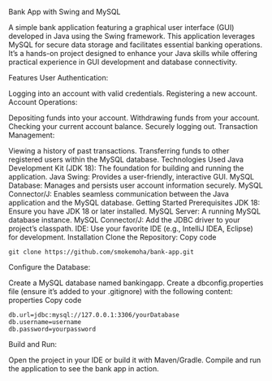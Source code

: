 Bank App with Swing and MySQL

A simple bank application featuring a graphical user interface (GUI) developed in Java using the Swing framework. This application leverages MySQL for secure data storage and facilitates essential banking operations. It’s a hands-on project designed to enhance your Java skills while offering practical experience in GUI development and database connectivity.

Features
User Authentication:

Logging into an account with valid credentials.
Registering a new account.
Account Operations:

Depositing funds into your account.
Withdrawing funds from your account.
Checking your current account balance.
Securely logging out.
Transaction Management:

Viewing a history of past transactions.
Transferring funds to other registered users within the MySQL database.
Technologies Used
Java Development Kit (JDK 18): The foundation for building and running the application.
Java Swing: Provides a user-friendly, interactive GUI.
MySQL Database: Manages and persists user account information securely.
MySQL Connector/J: Enables seamless communication between the Java application and the MySQL database.
Getting Started
Prerequisites
JDK 18: Ensure you have JDK 18 or later installed.
MySQL Server: A running MySQL database instance.
MySQL Connector/J: Add the JDBC driver to your project’s classpath.
IDE: Use your favorite IDE (e.g., IntelliJ IDEA, Eclipse) for development.
Installation
Clone the Repository:
Copy code
```
git clone https://github.com/smokemoha/bank-app.git
```
Configure the Database:

Create a MySQL database named bankingapp.
Create a dbconfig.properties file (ensure it’s added to your .gitignore) with the following content:
properties
Copy code
```
db.url=jdbc:mysql://127.0.0.1:3306/yourDatabase
db.username=username
db.password=yourpassword
```
Build and Run:

Open the project in your IDE or build it with Maven/Gradle.
Compile and run the application to see the bank app in action.
